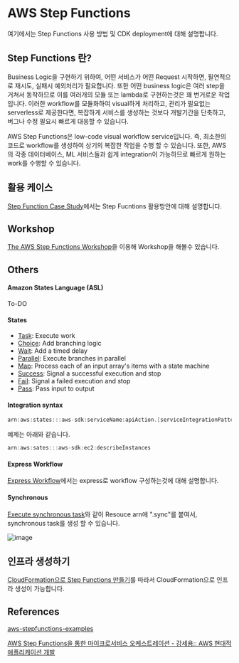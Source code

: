 # AWS Step Functions

여기에서는 Step Functions 사용 방법 및 CDK deployment에 대해 설명합니다. 

## Step Functions 란?

Business Logic을 구현하기 위하여, 어떤 서비스가 어떤 Request 시작하면, 필연적으로 재시도, 실패시 예외처리가 필요합니다. 또한 어떤 business logic은 여러 step을 거쳐서 동작하므로 이를 여러개의 모듈 또는 lambda로 구현하는것은 꽤 번거로운 작업입니다. 이러한 workflow를 모듈화하여 visual하게 처리하고, 관리가 필요없는 serverless로 제공한다면, 복잡하게 서비스를 생성하는 것보다 개발기간을 단축하고, 버그나 수정 필요시 빠르게 대응할 수 있습니다.

AWS Step Functions은 low-code visual workflow service입니다. 즉, 최소한의 코드로 workflow를 생성하여 상기의 복잡한 작업을 수행 할 수 있습니다. 또한, AWS의 각종 데이터베이스, ML 서비스들과 쉽게 integration이 가능하므로 빠르게 원하는 work를 수행할 수 있습니다.


## 활용 케이스 

[Step Function Case Study](https://github.com/kyopark2014/aws-step-functions/blob/main/case-study.md)에서는 Step Fucntions 활용방안에 대해 설명합니다. 

## Workshop

[The AWS Step Functions Workshop](https://catalog.workshops.aws/stepfunctions/en-US/)을 이용해 Workshop을 해볼수 있습니다. 


## Others

#### Amazon States Language (ASL)

To-DO

#### States

- [Task](https://docs.aws.amazon.com/step-functions/latest/dg/amazon-states-language-task-state.html): Execute work
- [Choice](https://docs.aws.amazon.com/step-functions/latest/dg/amazon-states-language-choice-state.html): Add branching logic
- [Wait](https://docs.aws.amazon.com/step-functions/latest/dg/amazon-states-language-wait-state.html): Add a timed delay
- [Parallel](https://docs.aws.amazon.com/step-functions/latest/dg/amazon-states-language-parallel-state.html):  Execute branches in parallel
- [Map](https://docs.aws.amazon.com/step-functions/latest/dg/amazon-states-language-map-state.html): Process each of an input array's items with a state machine
- [Success](https://docs.aws.amazon.com/step-functions/latest/dg/amazon-states-language-succeed-state.html): Signal a successful execution and stop
- [Fail](https://docs.aws.amazon.com/step-functions/latest/dg/amazon-states-language-fail-state.html): Signal a failed execution and stop
- [Pass](https://docs.aws.amazon.com/step-functions/latest/dg/amazon-states-language-pass-state.html): Pass input to output

#### Integration syntax

```c
arn:aws:states:::aws-sdk:serviceName:apiAction.[serviceIntegrationPattern]
```

예제는 아래와 같습니다. 

```c
arn:aws:sates:::aws-sdk:ec2:describeInstances
```

#### Express Workflow

[Express Workflow](https://github.com/kyopark2014/aws-step-functions/blob/main/express.md)에서는 express로 workflow 구성하는것에 대해 설명합니다. 


#### Synchronous

[Execute synchronous task](https://catalog.workshops.aws/stepfunctions/en-US/module-3/step-4)와 같이 Resouce arn에 ".sync"를 붙여서, synchronous task를 생성 할 수 있습니다.

![image](https://user-images.githubusercontent.com/52392004/174425179-1e6f12b5-207e-41f1-b74e-56c5e5322fdd.png)




## 인프라 생성하기 

[CloudFormation으로 Step Functions 만들기](https://github.com/kyopark2014/aws-step-functions/tree/main/cloudformation)를 따라서 CloudFormation으로 인프라 생성이 가능합니다.

## References

[aws-stepfunctions-examples](https://github.com/aws-samples/aws-stepfunctions-examples)

[AWS Step Functions을 통한 마이크로서비스 오케스트레이션 - 강세용:: AWS 현대적 애플리케이션 개발](https://www.youtube.com/watch?v=sRXvADi4hmw)
